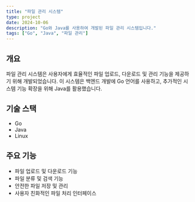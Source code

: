 ```yaml
---
title: "파일 관리 시스템"
type: project
date: 2024-10-06
description: "Go와 Java를 사용하여 개발된 파일 관리 시스템입니다."
tags: ["Go", "Java", "파일 관리"]
---
```


## 개요
파일 관리 시스템은 사용자에게 효율적인 파일 업로드, 다운로드 및 관리 기능을 제공하기 위해 개발되었습니다. 이 시스템은 백엔드 개발에 Go 언어를 사용하고, 추가적인 시스템 기능 확장을 위해 Java를 활용했습니다.

## 기술 스택
- Go
- Java
- Linux

## 주요 기능
- 파일 업로드 및 다운로드 기능
- 파일 분류 및 검색 기능
- 안전한 파일 저장 및 관리
- 사용자 친화적인 파일 처리 인터페이스
